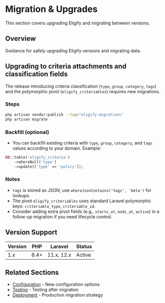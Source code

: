 # Migration & Upgrades

This section covers upgrading Eligify and migrating between versions.

## Overview

Guidance for safely upgrading Eligify versions and migrating data.

## Upgrading to criteria attachments and classification fields

The release introducing criteria classification (`type`, `group`, `category`, `tags`) and the polymorphic pivot (`eligify_criteriables`) requires new migrations.

### Steps

```bash
php artisan vendor:publish --tag="eligify-migrations"
php artisan migrate
```

### Backfill (optional)

- You can backfill existing criteria with `type`, `group`, `category`, and `tags` values according to your domain. Example:

```php
DB::table('eligify_criteria')
    ->whereNull('type')
    ->update(['type' => 'policy']);
```

### Notes

- `tags` is stored as JSON; use `whereJsonContains('tags', 'beta')` for lookups.
- The pivot `eligify_criteriables` uses standard Laravel polymorphic keys: `criteriable_type`, `criteriable_id`.
- Consider adding extra pivot fields (e.g., `starts_at`, `ends_at`, `active`) in a follow-up migration if you need lifecycle control.

## Version Support

| Version | PHP | Laravel | Status |
|---------|-----|---------|--------|
| 1.x | 8.4+ | 11.x, 12.x | Active |

## Related Sections

- [Configuration](../06-configuration/) - New configuration options
- [Testing](../09-testing/) - Testing after migration
- [Deployment](../10-deployment/) - Production migration strategy
